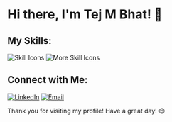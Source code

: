 # Hi there, I'm Tej M Bhat! 👋



## My Skills:


  ![Skill Icons](https://skillicons.dev/icons?i=html,css,javascript,bootstrap,tailwind,git,androidstudio)
![More Skill Icons](https://skillicons.dev/icons?i=nodejs,express,mongodb,python,java,mysql,firebase)







## Connect with Me:

[![LinkedIn](https://img.shields.io/badge/LinkedIn-0077B5?style=for-the-badge&logo=linkedin&logoColor=white)](https://www.linkedin.com/in/tej-m-bhat-613740293)
[![Email](https://img.shields.io/badge/Email-D14836?style=for-the-badge&logo=gmail&logoColor=white)](mailto:tejbhat2004@gmail.com)








Thank you for visiting my profile! Have a great day! 😊
